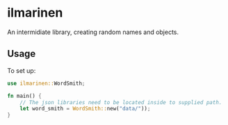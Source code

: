 # ilmarinen

An intermidiate library, creating random names and objects.

## Usage

To set up:
```rust
use ilmarinen::WordSmith;

fn main() {
    // The json libraries need to be located inside to supplied path.
    let word_smith = WordSmith::new("data/"));
}
```
